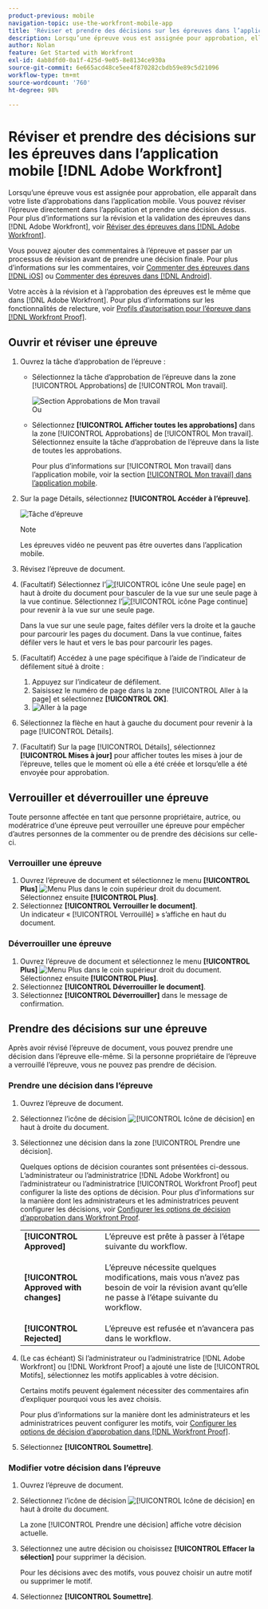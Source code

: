 ```yaml
---
product-previous: mobile
navigation-topic: use-the-workfront-mobile-app
title: 'Réviser et prendre des décisions sur les épreuves dans l’application mobile  [!DNL Adobe Workfront] '
description: Lorsqu’une épreuve vous est assignée pour approbation, elle apparaît dans votre liste d’approbations dans l’application mobile. Vous pouvez réviser l’épreuve directement dans l’application et prendre une décision dessus.
author: Nolan
feature: Get Started with Workfront
exl-id: 4ab8dfd0-0a1f-425d-9e05-8e8134ce930a
source-git-commit: 6e665acd48ce5ee4f870282cbdb59e89c5d21096
workflow-type: tm+mt
source-wordcount: '760'
ht-degree: 98%

---
```


# Réviser et prendre des décisions sur les épreuves dans l’application mobile [!DNL Adobe Workfront]

Lorsqu’une épreuve vous est assignée pour approbation, elle apparaît dans votre liste d’approbations dans l’application mobile. Vous pouvez réviser l’épreuve directement dans l’application et prendre une décision dessus. Pour plus d’informations sur la révision et la validation des épreuves dans [!DNL Adobe Workfront], voir [Réviser des épreuves dans  [!DNL Adobe Workfront]](../../../review-and-approve-work/proofing/reviewing-proofs-within-workfront/review-proofs-in-wf.md).

Vous pouvez ajouter des commentaires à l’épreuve et passer par un processus de révision avant de prendre une décision finale. Pour plus d’informations sur les commentaires, voir [Commenter des épreuves dans  [!DNL iOS]](../../../workfront-basics/mobile-apps/using-the-workfront-mobile-app/comment-on-proofs-ios.md) ou [Commenter des épreuves dans  [!DNL Android]](../../../workfront-basics/mobile-apps/using-the-workfront-mobile-app/comment-on-proofs-android.md).

Votre accès à la révision et à l’approbation des épreuves est le même que dans [!DNL Adobe Workfront]. Pour plus d’informations sur les fonctionnalités de relecture, voir [Profils d’autorisation pour l’épreuve dans  [!DNL Workfront Proof]](../../../workfront-proof/wp-acct-admin/account-settings/proof-perm-profiles-in-wp.md).

## Ouvrir et réviser une épreuve

1. Ouvrez la tâche d’approbation de l’épreuve :

   * Sélectionnez la tâche d’approbation de l’épreuve dans la zone [!UICONTROL Approbations] de [!UICONTROL Mon travail].

     ![Section Approbations de Mon travail](assets/mobile-mywork-approvals-338x482.png)\
      Ou

   * Sélectionnez **[!UICONTROL Afficher toutes les approbations]** dans la zone [!UICONTROL Approbations] de [!UICONTROL Mon travail]. Sélectionnez ensuite la tâche d’approbation de l’épreuve dans la liste de toutes les approbations.

     Pour plus d’informations sur [!UICONTROL Mon travail] dans l’application mobile, voir la section [[!UICONTROL Mon travail] dans l’application mobile](../../../workfront-basics/mobile-apps/using-the-workfront-mobile-app/my-work-section-mobile.md).

1. Sur la page Détails, sélectionnez **[!UICONTROL Accéder à l’épreuve]**.

   ![Tâche d’épreuve](assets/mobile-prooftask1-338x516.png)

   >[!NOTE]
   >
   >Les épreuves vidéo ne peuvent pas être ouvertes dans l’application mobile.

1. Révisez l’épreuve de document.
1. (Facultatif) Sélectionnez l’![[!UICONTROL icône Une seule page]](assets/mobile-proofpagingicon1-25x36.png) en haut à droite du document pour basculer de la vue sur une seule page à la vue continue. Sélectionnez l’![[!UICONTROL icône Page continue]](assets/mobile-proofpagingicon2-25x25.png) pour revenir à la vue sur une seule page.

   Dans la vue sur une seule page, faites défiler vers la droite et la gauche pour parcourir les pages du document. Dans la vue continue, faites défiler vers le haut et vers le bas pour parcourir les pages.

1. (Facultatif) Accédez à une page spécifique à l’aide de l’indicateur de défilement situé à droite :

   1. Appuyez sur l’indicateur de défilement.
   1. Saisissez le numéro de page dans la zone [!UICONTROL Aller à la page] et sélectionnez **[!UICONTROL OK]**.
   1. ![Aller à la page](assets/mobile-gotopage-350x224.png)

1. Sélectionnez la flèche en haut à gauche du document pour revenir à la page [!UICONTROL Détails].
1. (Facultatif) Sur la page [!UICONTROL Détails], sélectionnez **[!UICONTROL Mises à jour]** pour afficher toutes les mises à jour de l’épreuve, telles que le moment où elle a été créée et lorsqu’elle a été envoyée pour approbation.

## Verrouiller et déverrouiller une épreuve

Toute personne affectée en tant que personne propriétaire, autrice, ou modératrice d’une épreuve peut verrouiller une épreuve pour empêcher d’autres personnes de la commenter ou de prendre des décisions sur celle-ci.

### Verrouiller une épreuve

1. Ouvrez l’épreuve de document et sélectionnez le menu **[!UICONTROL Plus]** ![Menu Plus](assets/mobile-verticalmoremenu-20x33.png) dans le coin supérieur droit du document. Sélectionnez ensuite **[!UICONTROL Plus]**.
1. Sélectionnez **[!UICONTROL Verrouiller le document]**.\
   Un indicateur « [!UICONTROL Verrouillé] » s’affiche en haut du document.

### Déverrouiller une épreuve

1. Ouvrez l’épreuve de document et sélectionnez le menu **[!UICONTROL Plus]** ![Menu Plus](assets/mobile-verticalmoremenu-20x33.png) dans le coin supérieur droit du document. Sélectionnez ensuite **[!UICONTROL Plus]**.
1. Sélectionnez **[!UICONTROL Déverrouiller le document]**.
1. Sélectionnez **[!UICONTROL Déverrouiller]** dans le message de confirmation.

## Prendre des décisions sur une épreuve

Après avoir révisé l’épreuve de document, vous pouvez prendre une décision dans l’épreuve elle-même. Si la personne propriétaire de l’épreuve a verrouillé l’épreuve, vous ne pouvez pas prendre de décision.

### Prendre une décision dans l’épreuve

1. Ouvrez l’épreuve de document.
1. Sélectionnez l’icône de décision ![[!UICONTROL Icône de décision] ](assets/mobile-proofcheckmarkdecisionicon-30x30.png) en haut à droite du document.
1. Sélectionnez une décision dans la zone [!UICONTROL Prendre une décision].

   Quelques options de décision courantes sont présentées ci-dessous. L’administrateur ou l’administratrice [!DNL Adobe Workfront] ou l’administrateur ou l’administratrice [!UICONTROL Workfront Proof] peut configurer la liste des options de décision. Pour plus d’informations sur la manière dont les administrateurs et les administratrices peuvent configurer les décisions, voir [Configurer les options de décision d’approbation dans Workfront Proof](../../../workfront-proof/wp-acct-admin/account-settings/configure-approval-decision-in-wp.md).

   <table style="table-layout:auto"> 
    <col> 
    <col> 
    <tbody> 
     <tr> 
      <td role="rowheader"><strong>[!UICONTROL Approved]</strong></td> 
      <td>L’épreuve est prête à passer à l’étape suivante du workflow.</td> 
     </tr> 
     <tr> 
      <td role="rowheader"><strong>[!UICONTROL Approved with changes]</strong></td> 
      <td> <p>L’épreuve nécessite quelques modifications, mais vous n’avez pas besoin de voir la révision avant qu’elle ne passe à l’étape suivante du workflow.</p> </td> 
     </tr> 
     <tr> 
      <td role="rowheader"><strong>[!UICONTROL Rejected]</strong></td> 
      <td>L’épreuve est refusée et n’avancera pas dans le workflow.</td> 
     </tr> 
    </tbody> 
   </table>

1. (Le cas échéant) Si l’administrateur ou l’administratrice [!DNL Adobe Workfront] ou [!DNL Workfront Proof] a ajouté une liste de [!UICONTROL Motifs], sélectionnez les motifs applicables à votre décision.

   Certains motifs peuvent également nécessiter des commentaires afin d’expliquer pourquoi vous les avez choisis.

   Pour plus d’informations sur la manière dont les administrateurs et les administratrices peuvent configurer les motifs, voir [Configurer les options de décision d’approbation dans  [!DNL Workfront Proof]](../../../workfront-proof/wp-acct-admin/account-settings/configure-approval-decision-in-wp.md).

1. Sélectionnez **[!UICONTROL Soumettre]**.

### Modifier votre décision dans l’épreuve

1. Ouvrez l’épreuve de document.
1. Sélectionnez l’icône de décision ![[!UICONTROL Icône de décision] ](assets/mobile-proofcheckmarkdecisionicon-30x30.png) en haut à droite du document.

   La zone [!UICONTROL Prendre une décision] affiche votre décision actuelle.

1. Sélectionnez une autre décision ou choisissez **[!UICONTROL Effacer la sélection]** pour supprimer la décision.

   Pour les décisions avec des motifs, vous pouvez choisir un autre motif ou supprimer le motif.

1. Sélectionnez **[!UICONTROL Soumettre]**.

